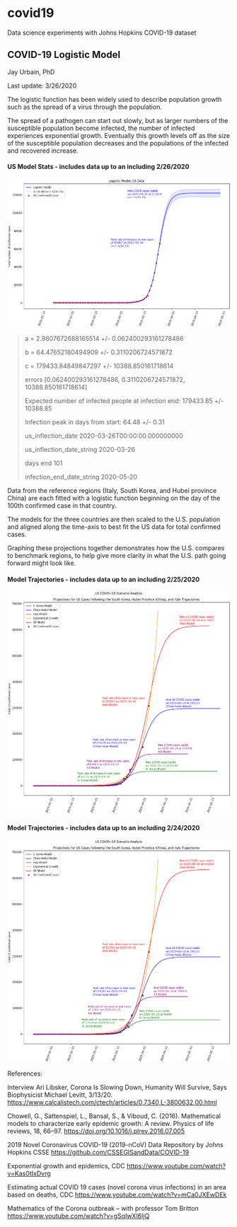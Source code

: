 # covid19
Data science experiments with Johns Hopkins COVID-19 dataset

## COVID-19 Logistic Model

Jay Urbain, PhD

Last update: 3/26/2020

The logistic function has been widely used to describe population growth such as the spread of a virus through the population.

The spread of a pathogen can start out slowly, but as larger numbers of the susceptible population become infected, the number of infected experiences exponential growth. Eventually this growth levels off as the size of the susceptible population decreases and the populations of the infected and recovered increase.

#### US Model Stats - includes data up to an including 2/26/2020

<img src="US Logistic Model, US Data.png" width="800px">

> a = 2.9807672688165514 +/- 0.062400293161278486
> 
> b = 64.47652180494909 +/- 0.3110206724571872
> 
> c = 179433.84849847297 +/- 10388.850161718614
> 
> errors [0.062400293161278486, 0.3110206724571872, 10388.850161718614]
> 
> Expected number of infected people at infection end: 179433.85 +/- 10388.85
> 
> Infection peak in days from start: 64.48 +/- 0.31
> 
> us_inflection_date 2020-03-26T00:00:00.000000000
> 
> us_inflection_date_string 2020-03-26
> 
> days end 101
> 
> infection_end_date_string 2020-05-20


Data from the reference regions (Italy, South Korea, and Hubei province China) are each fitted with a logistic function beginning on the day of the 100th confirmed case in that country.  

The models for the three countries are then scaled to the U.S. population and aligned along the time-axis to best fit the US data for total confirmed cases.  

Graphing these projections together demonstrates how the U.S. compares to benchmark regions, to help give more clarity in what the U.S. path going forward might look like.

#### Model Trajectories - includes data up to an including 2/25/2020

<img src="Projections for US Cases following the South Korea, Hubei Province (China), and Italy Trajectories.png" width="800px">

#### Model Trajectories - includes data up to an including 2/24/2020

<img src="Projections for US Cases following the South Korea, Hubei Province (China), and Italy Trajectories 03252020.png" width="800px">

References:

Interview Ari Libsker, Corona Is Slowing Down, Humanity Will Survive, Says Biophysicist Michael Levitt, 3/13/20.
https://www.calcalistech.com/ctech/articles/0,7340,L-3800632,00.html

Chowell, G., Sattenspiel, L., Bansal, S., & Viboud, C. (2016). Mathematical models to characterize early epidemic growth: A review. Physics of life reviews, 18, 66–97. https://doi.org/10.1016/j.plrev.2016.07.005

2019 Novel Coronavirus COVID-19 (2019-nCoV) Data Repository by Johns Hopkins CSSE
https://github.com/CSSEGISandData/COVID-19

Exponential growth and epidemics, CDC
https://www.youtube.com/watch?v=Kas0tIxDvrg

Estimating actual COVID 19 cases (novel corona virus infections) in an area based on deaths, CDC
https://www.youtube.com/watch?v=mCa0JXEwDEk

Mathematics of the Corona outbreak – with professor Tom Britton
https://www.youtube.com/watch?v=gSqIwXl6IjQ





